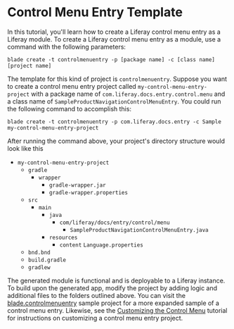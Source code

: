 # Control Menu Entry Template

In this tutorial, you'll learn how to create a Liferay control menu entry as a
Liferay module. To create a Liferay control menu entry as a module, use a
command with the following parameters: 

    blade create -t controlmenuentry -p [package name] -c [class name] [project name]

The template for this kind of project is `controlmenuentry`. Suppose you want to
create a control menu entry project called `my-control-menu-entry-project` with
a package name of `com.liferay.docs.entry.control.menu` and a class name of
`SampleProductNavigationControlMenuEntry`. You could run the following command
to accomplish this:

    blade create -t controlmenuentry -p com.liferay.docs.entry -c Sample my-control-menu-entry-project

After running the command above, your project's directory structure would look
like this

- `my-control-menu-entry-project`
    - `gradle`
        - `wrapper`
            - `gradle-wrapper.jar`
            - `gradle-wrapper.properties`
    - `src`
        - `main`
            - `java`
                - `com/liferay/docs/entry/control/menu`
                    - `SampleProductNavigationControlMenuEntry.java`
            - `resources`
                - `content`
                    `Language.properties`
    - `bnd.bnd`
    - `build.gradle`
    - `gradlew`

The generated module is functional and is deployable to a Liferay instance. To
build upon the generated app, modify the project by adding logic and additional
files to the folders outlined above. You can visit the
[blade.controlmenuentry](https://github.com/liferay/liferay-blade-samples/tree/master/liferay-gradle/blade.controlmenuentry)
sample project for a more expanded sample of a control menu entry. Likewise, see
the
[Customizing the Control Menu](/develop/tutorials/-/knowledge_base/7-0/customizing-the-control-menu)
tutorial for instructions on customizing a control menu entry project.
